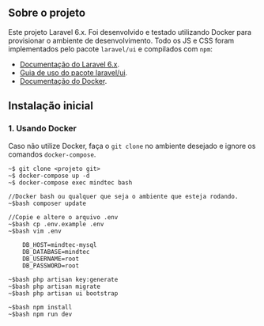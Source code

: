 ## Sobre o projeto

Este projeto Laravel 6.x. Foi desenvolvido e testado utilizando Docker para provisionar o ambiente de desenvolvimento. Todo os JS e CSS foram implementados pelo pacote `laravel/ui` e compilados com `npm`:

- [Documentação do Laravel 6.x](https://laravel.com/docs/6.x).
- [Guia de uso do pacote laravel/ui](https://laravel.com/docs/6.x/frontend).
- [Documentação do Docker](https://docs.docker.com/compose/reference/up/).

## Instalação inicial
### 1. Usando Docker
Caso não utilize Docker, faça o `git clone` no ambiente desejado e ignore os comandos `docker-compose`.
```
~$ git clone <projeto git>
~$ docker-compose up -d
~$ docker-compose exec mindtec bash

//Docker bash ou qualquer que seja o ambiente que esteja rodando.
~$bash composer update

//Copie e altere o arquivo .env
~$bash cp .env.example .env
~$bash vim .env

    DB_HOST=mindtec-mysql
    DB_DATABASE=mindtec
    DB_USERNAME=root
    DB_PASSWORD=root

~$bash php artisan key:generate
~$bash php artisan migrate
~$bash php artisan ui bootstrap

~$bash npm install
~$bash npm run dev

```

